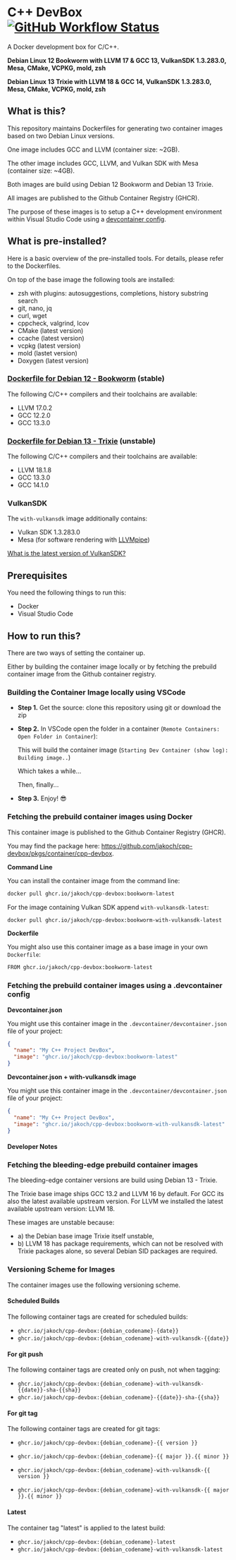 
# C++ DevBox [![GitHub Workflow Status](https://img.shields.io/github/actions/workflow/status/jakoch/cpp-devbox/release.yml?branch=main&style=flat&logo=github&label=Image%20published%20on%20GHCR)](https://github.com/jakoch/cpp-devbox)

A Docker development box for C/C++.

**Debian Linux 12 Bookworm with LLVM 17 & GCC 13, VulkanSDK 1.3.283.0, Mesa, CMake, VCPKG, mold, zsh**

**Debian Linux 13 Trixie with LLVM 18 & GCC 14, VulkanSDK 1.3.283.0, Mesa, CMake, VCPKG, mold, zsh**


## What is this?

This repository maintains Dockerfiles for generating two container images based on two Debian Linux versions.

One image includes GCC and LLVM (container size: ~2GB).

The other image includes GCC, LLVM, and Vulkan SDK with Mesa (container size: ~4GB).

Both images are build using Debian 12 Bookworm and Debian 13 Trixie.

All images are published to the Github Container Registry (GHCR).

The purpose of these images is to setup a C++ development environment within Visual Studio Code using a [devcontainer config](https://github.com/jakoch/cpp-devbox#fetching-the-prebuild-container-images-using-a-devcontainer-config).

## What is pre-installed?

Here is a basic overview of the pre-installed tools. For details, please refer to the Dockerfiles.

On top of the base image the following tools are installed:

- zsh with plugins: autosuggestions, completions, history substring search
- git, nano, jq
- curl, wget
- cppcheck, valgrind, lcov
- CMake (latest version)
- ccache (latest version)
- vcpkg (latest version)
- mold (lastet version)
- Doxygen (latest version)

### [Dockerfile for Debian 12 - Bookworm](https://github.com/jakoch/cpp-devbox/blob/main/.devcontainer/debian/bookworm/Dockerfile) (stable)

The following C/C++ compilers and their toolchains are available:

- LLVM 17.0.2
- GCC 12.2.0
- GCC 13.3.0

### [Dockerfile for Debian 13 - Trixie](https://github.com/jakoch/cpp-devbox/blob/main/.devcontainer/debian/trixie/Dockerfile) (unstable)

The following C/C++ compilers and their toolchains are available:

- LLVM 18.1.8
- GCC 13.3.0
- GCC 14.1.0

### VulkanSDK

The `with-vulkansdk` image additionally contains:

- Vulkan SDK 1.3.283.0
- Mesa (for software rendering with [LLVMpipe](https://docs.mesa3d.org/drivers/llvmpipe.html))

[What is the latest version of VulkanSDK?](https://vulkan.lunarg.com/sdk/latest.json)

## Prerequisites

You need the following things to run this:

- Docker
- Visual Studio Code

## How to run this?

There are two ways of setting the container up.

Either by building the container image locally or by fetching the prebuild container image from the Github container registry.

### Building the Container Image locally using VSCode

- **Step 1.** Get the source: clone this repository using git or download the zip

- **Step 2.** In VSCode open the folder in a container (`Remote Containers: Open Folder in Container`):

   This will build the container image (`Starting Dev Container (show log): Building image..`)

   Which takes a while...

   Then, finally...

- **Step 3.**  Enjoy! :sunglasses:

### Fetching the prebuild container images using Docker

This container image is published to the Github Container Registry (GHCR).

You may find the package here: https://github.com/jakoch/cpp-devbox/pkgs/container/cpp-devbox.

**Command Line**

You can install the container image from the command line:

```bash
docker pull ghcr.io/jakoch/cpp-devbox:bookworm-latest
```

For the image containing Vulkan SDK append `with-vulkansdk-latest`:

```bash
docker pull ghcr.io/jakoch/cpp-devbox:bookworm-with-vulkansdk-latest
```

**Dockerfile**

You might also use this container image as a base image in your own `Dockerfile`:

```bash
FROM ghcr.io/jakoch/cpp-devbox:bookworm-latest
```

### Fetching the prebuild container images using a .devcontainer config

**Devcontainer.json**

You might use this container image in the `.devcontainer/devcontainer.json` file of your project:

```json
{
  "name": "My C++ Project DevBox",
  "image": "ghcr.io/jakoch/cpp-devbox:bookworm-latest"
}
```

**Devcontainer.json + with-vulkansdk image**

You might use this container image in the `.devcontainer/devcontainer.json` file of your project:

```json
{
  "name": "My C++ Project DevBox",
  "image": "ghcr.io/jakoch/cpp-devbox:bookworm-with-vulkansdk-latest"
}
```

#### Developer Notes

### Fetching the bleeding-edge prebuild container images

The bleeding-edge container versions are build using Debian 13 - Trixie.

The Trixie base image ships GCC 13.2 and LLVM 16 by default.
For GCC its also the latest available upstream version.
For LLVM we installed the latest available upstream version: LLVM 18.

These images are unstable because:

- a) the Debian base image Trixie itself unstable,
- b) LLVM 18 has package requirements, which can not be resolved with Trixie packages alone, so several Debian SID packages are required.


### Versioning Scheme for Images

The container images use the following versioning scheme.

#### Scheduled Builds

The following container tags are created for scheduled builds:

- `ghcr.io/jakoch/cpp-devbox:{debian_codename}-{date}}`
- `ghcr.io/jakoch/cpp-devbox:{debian_codename}-with-vulkansdk-{{date}}`

#### For git push

The following container tags are created only on push, not when tagging:

- `ghcr.io/jakoch/cpp-devbox:{debian_codename}-with-vulkansdk-{{date}}-sha-{{sha}}`
- `ghcr.io/jakoch/cpp-devbox:{debian_codename}-{{date}}-sha-{{sha}}`

#### For git tag

The following container tags are created for git tags:

- `ghcr.io/jakoch/cpp-devbox:{debian_codename}-{{ version }}`
- `ghcr.io/jakoch/cpp-devbox:{debian_codename}-{{ major }}.{{ minor }}`

- `ghcr.io/jakoch/cpp-devbox:{debian_codename}-with-vulkansdk-{{ version }}`
- `ghcr.io/jakoch/cpp-devbox:{debian_codename}-with-vulkansdk-{{ major }}.{{ minor }}`

#### Latest

The container tag "latest" is applied to the latest build:

- `ghcr.io/jakoch/cpp-devbox:{debian_codename}-latest`
- `ghcr.io/jakoch/cpp-devbox:{debian_codename}-with-vulkansdk-latest`
